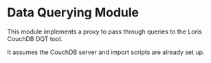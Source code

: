 # Data Querying Module

This module implements a proxy to pass through queries to the Loris CouchDB DQT tool.

It assumes the CouchDB server and import scripts are already set up.
